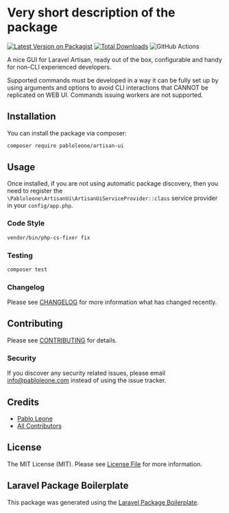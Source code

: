 # Very short description of the package

[![Latest Version on Packagist](https://img.shields.io/packagist/v/pabloleone/artisan-ui.svg?style=flat-square)](https://packagist.org/packages/pabloleone/artisan-ui)
[![Total Downloads](https://img.shields.io/packagist/dt/pabloleone/artisan-ui.svg?style=flat-square)](https://packagist.org/packages/pabloleone/artisan-ui)
![GitHub Actions](https://github.com/pabloleone/artisan-ui/actions/workflows/main.yml/badge.svg)

A nice GUI for Laravel Artisan, ready out of the box, configurable and handy for non-CLI experienced developers.

Supported commands must be developed in a way it can be fully set up by using arguments and options to avoid CLI interactions that CANNOT be replicated on WEB UI. Commands issuing workers are not supported.

## Installation

You can install the package via composer:

```bash
composer require pabloleone/artisan-ui
```

## Usage

Once installed, if you are not using automatic package discovery, then you need to register the `\Pabloleone\ArtisanUi\ArtisanUiServiceProvider::class` service provider in your `config/app.php`.

### Code Style

```bash
vendor/bin/php-cs-fixer fix
```

### Testing

```bash
composer test
```

### Changelog

Please see [CHANGELOG](CHANGELOG.md) for more information what has changed recently.

## Contributing

Please see [CONTRIBUTING](CONTRIBUTING.md) for details.

### Security

If you discover any security related issues, please email [info@pabloleone.com](mailto:info@pabloleone.com) instead of using the issue tracker.

## Credits

- [Pablo Leone](https://github.com/pabloleone)
- [All Contributors](../../contributors)

## License

The MIT License (MIT). Please see [License File](LICENSE.md) for more information.

## Laravel Package Boilerplate

This package was generated using the [Laravel Package Boilerplate](https://laravelpackageboilerplate.com).
